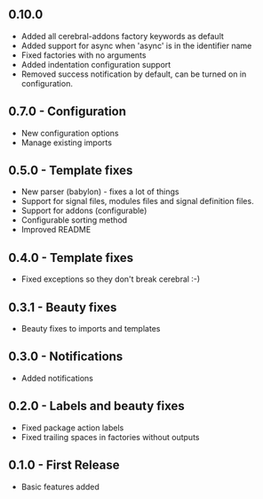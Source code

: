 ## 0.10.0
* Added all cerebral-addons factory keywords as default
* Added support for async when 'async' is in the identifier name
* Fixed factories with no arguments
* Added indentation configuration support
* Removed success notification by default, can be turned on in configuration.

## 0.7.0 - Configuration
* New configuration options
* Manage existing imports

## 0.5.0 - Template fixes
* New parser (babylon) - fixes a lot of things
* Support for signal files, modules files and signal definition files.
* Support for addons (configurable)
* Configurable sorting method
* Improved README

## 0.4.0 - Template fixes
* Fixed exceptions so they don't break cerebral :-)

## 0.3.1 - Beauty fixes
* Beauty fixes to imports and templates

## 0.3.0 - Notifications
* Added notifications

## 0.2.0 - Labels and beauty fixes
* Fixed package action labels
* Fixed trailing spaces in factories without outputs

## 0.1.0 - First Release
* Basic features added

